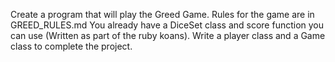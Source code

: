 Create a program that will play the Greed Game. Rules for the game are in GREED_RULES.md
You already have a DiceSet class and score function you can use (Written as part of the ruby koans). Write a player class and a Game class to complete the project.
